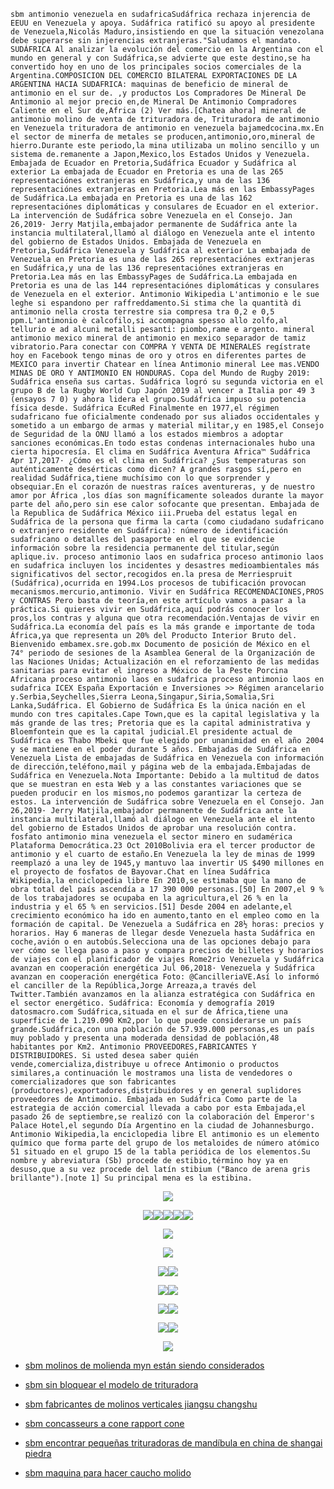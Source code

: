 
```
sbm antimonio venezuela en sudafricaSudáfrica rechaza injerencia de EEUU en Venezuela y apoya. Sudáfrica ratificó su apoyo al presidente de Venezuela,Nicolás Maduro,insistiendo en que la situación venezolana debe superarse sin injerencias extranjeras."Saludamos el mandato. SUDÁFRICA Al analizar la evolución del comercio en la Argentina con el mundo en general y con Sudáfrica,se advierte que este destino,se ha convertido hoy en uno de los principales socios comerciales de la Argentina.COMPOSICION DEL COMERCIO BILATERAL EXPORTACIONES DE LA ARGENTINA HACIA SUDAFRICA: maquinas de beneficio de mineral de antimonio en el sur de. ,y productos Los Compradores De Mineral De Antimonio al mejor precio en,de Mineral De Antimonio Compradores Caliente en el Sur de,Africa (2) Ver más.[Chatea ahora] mineral de antimonio molino de venta de trituradora de, Trituradora de antimonio en Venezuela trituradora de antimonio en venezuela bajamedcocina.mx.En el sector de minerfa de metales se producen,antimonio,oro,mineral de hierro.Durante este periodo,la mina utilizaba un molino sencillo y un sistema de.remanente a Japon,Mexico,los Estados Unidos y Venezuela. Embajada de Ecuador en Pretoria,Sudáfrica Ecuador y Sudáfrica al exterior La embajada de Ecuador en Pretoria es una de las 265 representaciónes extranjeras en Sudáfrica,y una de las 136 representaciónes extranjeras en Pretoria.Lea más en las EmbassyPages de Sudáfrica.La embajada en Pretoria es una de las 162 representaciónes diplomáticas y consulares de Ecuador en el exterior. La intervención de Sudáfrica sobre Venezuela en el Consejo. Jan 26,2019· Jerry Matjila,embajador permanente de Sudáfrica ante la instancia multilateral,llamó al diálogo en Venezuela ante el intento del gobierno de Estados Unidos. Embajada de Venezuela en Pretoria,Sudáfrica Venezuela y Sudáfrica al exterior La embajada de Venezuela en Pretoria es una de las 265 representaciónes extranjeras en Sudáfrica,y una de las 136 representaciónes extranjeras en Pretoria.Lea más en las EmbassyPages de Sudáfrica.La embajada en Pretoria es una de las 144 representaciónes diplomáticas y consulares de Venezuela en el exterior. Antimonio Wikipedia L'antimonio e le sue leghe si espandono per raffreddamento.Si stima che la quantità di antimonio nella crosta terrestre sia compresa tra 0,2 e 0,5 ppm.L'antimonio è calcofilo,si accompagna spesso allo zolfo,al tellurio e ad alcuni metalli pesanti: piombo,rame e argento. mineral antimonio mexico mineral de antimonio en mexico separador de tamiz vibratorio.Para conectar con COMPRA Y VENTA DE MINERALES regístrate hoy en Facebook tengo minas de oro y otros en diferentes partes de MEXICO para invertir Chatear en línea Antimonio mineral Lee mas.VENDO MINAS DE ORO Y ANTIMONIO EN HONDURAS. Copa del Mundo de Rugby 2019: Sudáfrica enseña sus cartas. Sudáfrica logró su segunda victoria en el grupo B de la Rugby World Cup Japón 2019 al vencer a Italia por 49 3 (ensayos 7 0) y ahora lidera el grupo.Sudáfrica impuso su potencia física desde. Sudáfrica EcuRed Finalmente en 1977,el régimen sudafricano fue oficialmente condenado por sus aliados occidentales y sometido a un embargo de armas y material militar,y en 1985,el Consejo de Seguridad de la ONU llamó a los estados miembros a adoptar sanciones económicas.En todo estas condenas internacionales hubo una cierta hipocresía. El clima en Sudáfrica Aventura Africa™ Sudáfrica Apr 17,2017· ¿Cómo es el clima en Sudáfrica? ¿Sus temperaturas son auténticamente desérticas como dicen? A grandes rasgos sí,pero en realidad Sudáfrica,tiene muchísimo con lo que sorprender y obsequiar.En el corazón de nuestras raíces aventureras, y de nuestro amor por África ,los días son magníficamente soleados durante la mayor parte del año,pero sin ese calor sofocante que presentan. Embajada de la Republica de Sudáfrica México iii.Prueba del estatus legal en Sudáfrica de la persona que firma la carta (como ciudadano sudafricano o extranjero residente en Sudáfrica): número de identificación sudafricano o detalles del pasaporte en el que se evidencie información sobre la residencia permanente del titular,según aplique.iv. proceso antimonio laos en sudafrica proceso antimonio laos en sudafrica incluyen los incidentes y desastres medioambientales más significativos del sector,recogidos en.la presa de Merriespruit (Sudáfrica),ocurrida en 1994.Los procesos de tubificación provocan mecanismos.mercurio,antimonio. Vivir en Sudáfrica RECOMENDACIONES,PROS y CONTRAS Pero basta de teoría,en este artículo vamos a pasar a la práctica.Si quieres vivir en Sudáfrica,aquí podrás conocer los pros,los contras y alguna que otra recomendación.Ventajas de vivir en Sudáfrica.La economía del país es la más grande e importante de toda África,ya que representa un 20% del Producto Interior Bruto del. Bienvenido embamex.sre.gob.mx Documento de posición de México en el 74° periodo de sesiones de la Asamblea General de la Organización de las Naciones Unidas; Actualización en el reforzamiento de las medidas sanitarias para evitar el ingreso a México de la Peste Porcina Africana proceso antimonio laos en sudafrica proceso antimonio laos en sudafrica ICEX España Exportación e Inversiones >> Régimen arancelario y.Serbia,Seychelles,Sierra Leona,Singapur,Siria,Somalia,Sri Lanka,Sudáfrica. El Gobierno de Sudáfrica Es la única nación en el mundo con tres capitales.Cape Town,que es la capital legislativa y la más grande de las tres; Pretoria que es la capital administrativa y Bloemfontein que es la capital judicial.El presidente actual de Sudáfrica es Thabo Mbeki que fue elegido por unanimidad en el año 2004 y se mantiene en el poder durante 5 años. Embajadas de Sudáfrica en Venezuela Lista de embajadas de Sudáfrica en Venezuela con información de dirección,teléfono,mail y página web de la embajada.Embajadas de Sudáfrica en Venezuela.Nota Importante: Debido a la multitud de datos que se muestran en esta Web y a las constantes variaciones que se pueden producir en los mismos,no podemos garantizar la certeza de estos. La intervención de Sudáfrica sobre Venezuela en el Consejo. Jan 26,2019· Jerry Matjila,embajador permanente de Sudáfrica ante la instancia multilateral,llamó al diálogo en Venezuela ante el intento del gobierno de Estados Unidos de aprobar una resolución contra. fosfato antimonio mina venezuela el sector minero en sudamérica Plataforma Democrática.23 Oct 2010Bolivia era el tercer productor de antimonio y el cuarto de estaño.En Venezuela la ley de minas de 1999 reemplazó a una ley de 1945,y mantuvo laa invertir US $490 millones en el proyecto de fosfatos de Bayovar.Chat en línea Sudáfrica Wikipedia,la enciclopedia libre En 2010,se estimaba que la mano de obra total del país ascendía a 17 390 000 personas.[50] En 2007,el 9 % de los trabajadores se ocupaba en la agricultura,el 26 % en la industria y el 65 % en servicios.[51] Desde 2004 en adelante,el crecimiento económico ha ido en aumento,tanto en el empleo como en la formación de capital. De Venezuela a Sudáfrica en 28½ horas: precios y horarios. Hay 6 maneras de llegar desde Venezuela hasta Sudáfrica en coche,avión o en autobús.Selecciona una de las opciones debajo para ver cómo se llega paso a paso y compara precios de billetes y horarios de viajes con el planificador de viajes Rome2rio Venezuela y Sudáfrica avanzan en cooperación energética Jul 06,2018· Venezuela y Sudáfrica avanzan en cooperación energética Foto: @CancilleriaVE.Así lo informó el canciller de la República,Jorge Arreaza,a través del Twitter.También avanzamos en la alianza estratégica con Sudáfrica en el sector energético. Sudáfrica: Economía y demografía 2019 datosmacro.com Sudáfrica,situada en el sur de África,tiene una superficie de 1.219.090 Km2,por lo que puede considerarse un país grande.Sudáfrica,con una población de 57.939.000 personas,es un país muy poblado y presenta una moderada densidad de población,48 habitantes por Km2. Antimonio PROVEEDORES,FABRICANTES Y DISTRIBUIDORES. Si usted desea saber quién vende,comercializa,distribuye u ofrece Antimonio o productos similares,a continuación le mostramos una lista de vendedores o comercializadores que son fabricantes (productores),exportadores,distribuidores y en general suplidores proveedores de Antimonio. Embajada en Sudáfrica Como parte de la estrategia de acción comercial llevada a cabo por esta Embajada,el pasado 26 de septiembre,se realizó con la colaboración del Emperor's Palace Hotel,el segundo Día Argentino en la ciudad de Johannesburgo. Antimonio Wikipedia,la enciclopedia libre El antimonio es un elemento químico que forma parte del grupo de los metaloides de número atómico 51 situado en el grupo 15 de la tabla periódica de los elementos.Su nombre y abreviatura (Sb) procede de estibio,término hoy ya en desuso,que a su vez procede del latín stibium ("Banco de arena gris brillante").[note 1] Su principal mena es la estibina. 
```

<div align="center">

<a href="https://es-crusher.shibang-china.com/github&k=sbm+antimonio+venezuela+en+sudafrica"><img src="https://static.shibang-china.com/es/crusher/logo.jpg"></a>

<a href="https://es-crusher.shibang-china.com/github&k=sbm+antimonio+venezuela+en+sudafrica"><img src="https://static.shibang-china.com/es/crusher/index.jpg"></a><a href="https://es-crusher.shibang-china.com/material.htmlgithub&k=sbm+antimonio+venezuela+en+sudafrica"><img src="https://static.shibang-china.com/es/crusher/material.jpg"></a><a href="https://es-crusher.shibang-china.com/application.htmlgithub&k=sbm+antimonio+venezuela+en+sudafrica"><img src="https://static.shibang-china.com/es/crusher/application.jpg"></a><a href="https://es-crusher.shibang-china.com/aboutus.htmlgithub&k=sbm+antimonio+venezuela+en+sudafrica"><img src="https://static.shibang-china.com/es/crusher/aboutus.jpg"></a><a href="https://es-crusher.shibang-china.com/contact.htmlgithub&k=sbm+antimonio+venezuela+en+sudafrica"><img src="https://static.shibang-china.com/es/crusher/contact.jpg"></a>

<a href="https://es-crusher.shibang-china.com/github&k=sbm+antimonio+venezuela+en+sudafrica"><img src="https://static.shibang-china.com/es/crusher/banner.jpg"></a>

<a href="https://swt.shibang-china.com/github&k=sbm+antimonio+venezuela+en+sudafrica"><img src="https://static.shibang-china.com/es/crusher/text.jpg"></a>

<a href="https://swt.shibang-china.com/github&k=sbm+antimonio+venezuela+en+sudafrica"><img src="https://static.shibang-china.com/es/crusher/chat.jpg"></a><a href="https://es-crusher.shibang-china.com/contact.htmlgithub&k=sbm+antimonio+venezuela+en+sudafrica"><img src="https://static.shibang-china.com/es/crusher/message.jpg"></a>

<a href="https://es-crusher.shibang-china.com/products/pe.htmlgithub&k=sbm+antimonio+venezuela+en+sudafrica"><img src="https://static.shibang-china.com/es/crusher/pe.jpg"></a><a href="https://es-crusher.shibang-china.com/products/pf.htmlgithub&k=sbm+antimonio+venezuela+en+sudafrica"><img src="https://static.shibang-china.com/es/crusher/pf.jpg"></a>

<a href="https://es-crusher.shibang-china.com/products/hpt.htmlgithub&k=sbm+antimonio+venezuela+en+sudafrica"><img src="https://static.shibang-china.com/es/crusher/hpt.jpg"></a><a href="https://es-crusher.shibang-china.com/products/vsi.htmlgithub&k=sbm+antimonio+venezuela+en+sudafrica"><img src="https://static.shibang-china.com/es/crusher/vsi.jpg"></a>

<a href="https://es-crusher.shibang-china.com/products/klv.htmlgithub&k=sbm+antimonio+venezuela+en+sudafrica"><img src="https://static.shibang-china.com/es/crusher/klv.jpg"></a><a href="https://es-crusher.shibang-china.com/products/portable.htmlgithub&k=sbm+antimonio+venezuela+en+sudafrica"><img src="https://static.shibang-china.com/es/crusher/portable.jpg"></a>

<a href="https://swt.shibang-china.com/github&k=sbm+antimonio+venezuela+en+sudafrica"><img src="https://static.shibang-china.com/es/crusher/case.jpg"></a>

</div>


* [sbm molinos de molienda myn están siendo considerados](sbm%20molinos%20de%20molienda%20myn%20est%C3%A1n%20siendo%20considerados.md)

* [sbm sin bloquear el modelo de trituradora](sbm%20sin%20bloquear%20el%20modelo%20de%20trituradora.md)

* [sbm fabricantes de molinos verticales jiangsu changshu](sbm%20fabricantes%20de%20molinos%20verticales%20jiangsu%20changshu.md)

* [sbm concasseurs a cone rapport cone](sbm%20concasseurs%20a%20cone%20rapport%20cone.md)

* [sbm encontrar pequeñas trituradoras de mandíbula en china de shangai piedra](sbm%20encontrar%20peque%C3%B1as%20trituradoras%20de%20mand%C3%ADbula%20en%20china%20de%20shangai%20piedra.md)

* [sbm maquina para hacer caucho molido](sbm%20maquina%20para%20hacer%20caucho%20molido.md)